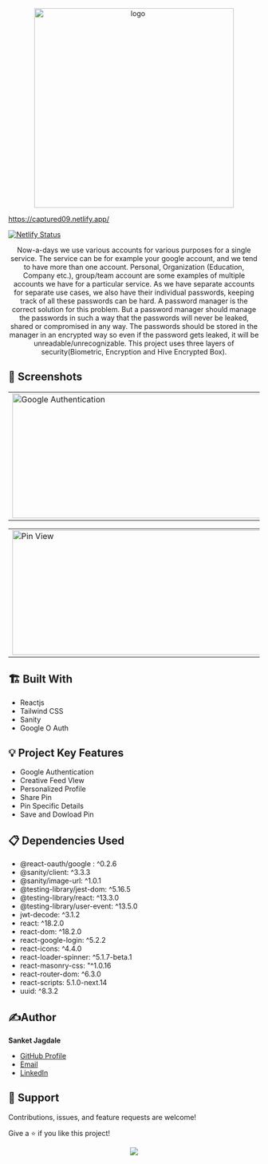 <div align="center"><img src="https://user-images.githubusercontent.com/93209316/184553348-6f25c0dd-5f6e-4b30-8797-68b3b42e41f4.png" alt="logo" width=400px/></div>


https://captured09.netlify.app/

[![Netlify Status](https://api.netlify.com/api/v1/badges/92cab500-7139-4527-aa7f-0325ee339c34/deploy-status)](https://app.netlify.com/sites/captured09/deploys)


<p align="center">Now-a-days we use various accounts for various purposes for a single service. The service can be for example your google account, and we tend to have more than one account. Personal, Organization (Education, Company etc.), group/team account are some examples of multiple accounts we have for a particular service. As we have separate accounts for separate use cases, we also have their individual passwords, keeping track of all these passwords can be hard. A password manager is the correct solution for this problem. But a password manager should manage the passwords in such a way that the passwords will never be leaked, shared or compromised in any way. The passwords should be stored in the manager in an encrypted way so even if the password gets leaked, it will be unreadable/unrecognizable. This project uses three layers of security(Biometric, Encryption and Hive Encrypted Box).</p>

## 📱 Screenshots

<table>
  <tr>
    <td><img src = "https://user-images.githubusercontent.com/93209316/184554295-c8482ac3-9966-4d7b-9987-c240254d304c.png" alt = "Google Authentication" width = "650" height = "250"></td>
    <td><img src = "https://user-images.githubusercontent.com/93209316/184554414-db75dec0-ecdd-4ea8-85c4-225a36bfdf18.png" alt = "Google Authentication" width = "650" height = "250"></td>
  </tr>
</table>
<table>
    <td><img src = "https://user-images.githubusercontent.com/93209316/184554638-810860e0-9f20-4ad6-abbc-349682511b8f.png" alt = "Pin View" width = "650" height =
    "250"></td>
    <td><img src = "https://user-images.githubusercontent.com/93209316/184554589-74a98e53-cbe8-49b2-b6ef-be9a71a822f3.png" alt = "Google Authentication" width = "650" height = "250"></td>

</table>
      
 ## 🏗️ Built With

- Reactjs
- Tailwind CSS
- Sanity
- Google O Auth
      
## 💡 Project Key Features

- Google Authentication
- Creative Feed VIew
- Personalized Profile
- Share Pin
- Pin Specific Details
- Save and Dowload Pin
 
      
## 📋 Dependencies Used
 - @react-oauth/google : ^0.2.6
 - @sanity/client: ^3.3.3
 - @sanity/image-url: ^1.0.1
 - @testing-library/jest-dom: ^5.16.5
 - @testing-library/react: ^13.3.0
 - @testing-library/user-event: ^13.5.0
 - jwt-decode: ^3.1.2
 - react: ^18.2.0
 - react-dom: ^18.2.0
 - react-google-login: ^5.2.2
 - react-icons: ^4.4.0
 - react-loader-spinner: ^5.1.7-beta.1
 - react-masonry-css: "^1.0.16
 - react-router-dom: ^6.3.0
 - react-scripts: 5.1.0-next.14
 - uuid: ^8.3.2
      
 ## ✍️Author

**Sanket Jagdale**

- [GitHub Profile](https://github.com/Sanket00900)
- [Email](mailto:sanketsjagdale999@gmail.com?subject=Hi "Hi!" )
- [LinkedIn](https://www.linkedin.com/in/sanket-jagdale-09/)    
      
## 🤝 Support

Contributions, issues, and feature requests are welcome!

Give a ⭐️ if you like this project!

<div align="center">
<img src="https://img.shields.io/github/followers/Sanket00900.svg?style=social&label=Follow"></img>
